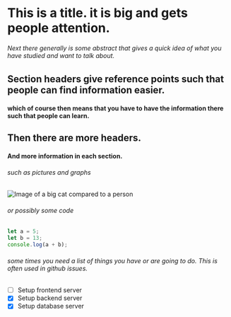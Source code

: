 # This is a title. it is big and gets people attention.

###### Next there generally is some abstract that gives a quick idea of what you have studied and want to talk about.

## Section headers give reference points such that people can find information easier.

#### which of course then means that you have to have the information there such that people can learn.

## Then there are more headers.

#### And more information in each section.

###### such as pictures and graphs

![Image of a big cat compared to a person](https://cat-world.com/wp-content/uploads/2021/07/man-holding-a-large-maine-coon-cat.jpg)

###### or possibly some code

``` javascript
let a = 5;
let b = 13;
console.log(a + b);
```

###### some times you need a list of things you have or are going to do. This is often used in github issues.

- [ ] Setup frontend server
- [x] Setup backend server
- [x] Setup database server

